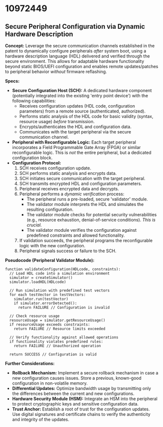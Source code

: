 # 10972449

## Secure Peripheral Configuration via Dynamic Hardware Description

**Concept:** Leverage the secure communication channels established in the patent to dynamically configure peripherals *after* system boot, using a hardware description language (HDL) delivered and verified through the secure environment. This allows for adaptable hardware functionality beyond static BIOS/UEFI configuration and enables remote updates/patches to peripheral behavior *without* firmware reflashing.

**Specs:**

*   **Secure Configuration Host (SCH):** A dedicated hardware component (potentially integrated into the existing 'entry point device') with the following capabilities:
    *   Receives configuration updates (HDL code, configuration parameters) from a remote source (authenticated, authorized).
    *   Performs static analysis of the HDL code for basic validity (syntax, resource usage) *before* transmission.
    *   Encrypts/authenticates the HDL and configuration data.
    *   Communicates with the target peripheral via the secure communication channel.
*   **Peripheral with Reconfigurable Logic:** Each target peripheral incorporates a Field Programmable Gate Array (FPGA) or similar reconfigurable logic. This is *not* the entire peripheral, but a dedicated configuration block.
*   **Configuration Protocol:**
    1.  SCH receives configuration update.
    2.  SCH performs static analysis and encrypts data.
    3.  SCH initiates secure communication with the target peripheral.
    4.  SCH transmits encrypted HDL and configuration parameters.
    5.  Peripheral receives encrypted data and decrypts.
    6.  Peripheral performs a *dynamic verification* process:
        *   The peripheral runs a pre-loaded, secure 'validator' module.
        *   The validator module interprets the HDL and simulates the resulting configuration.
        *   The validator module checks for potential security vulnerabilities (e.g., resource exhaustion, denial-of-service conditions). *This is crucial*.
        *   The validator module verifies the configuration against predefined constraints and allowed functionality.
    7.  If validation succeeds, the peripheral programs the reconfigurable logic with the new configuration.
    8.  Peripheral signals success or failure to the SCH.

**Pseudocode (Peripheral Validator Module):**

```
function validateConfiguration(HDLcode, constraints):
  // Load HDL code into a simulation environment
  simulator = createSimulator()
  simulator.loadHDL(HDLcode)

  // Run simulation with predefined test vectors
  for each testVector in testVectors:
    simulator.run(testVector)
    if simulator.errorDetected():
      return FAILURE // Configuration is invalid

  // Check resource usage
  resourceUsage = simulator.getResourceUsage()
  if resourceUsage exceeds constraints:
    return FAILURE // Resource limits exceeded

  // Verify functionality against allowed operations
  if functionality violates predefined rules:
    return FAILURE // Unauthorized operation

  return SUCCESS // Configuration is valid
```

**Further Considerations:**

*   **Rollback Mechanism:** Implement a secure rollback mechanism in case a new configuration causes issues. Store a previous, known-good configuration in non-volatile memory.
*   **Differential Updates:** Optimize bandwidth usage by transmitting only the differences between the current and new configurations.
*   **Hardware Security Module (HSM):** Integrate an HSM into the peripheral to protect cryptographic keys and sensitive configuration data.
*   **Trust Anchor:** Establish a root of trust for the configuration updates. Use digital signatures and certificate chains to verify the authenticity and integrity of the updates.